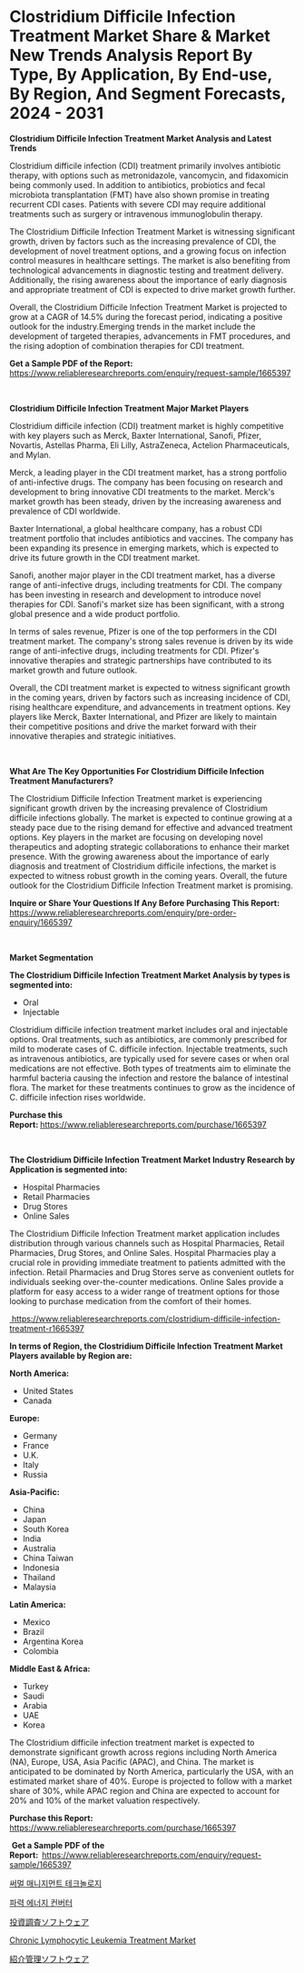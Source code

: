 <p><h1>Clostridium Difficile Infection Treatment Market Share & Market New Trends Analysis Report By Type, By Application, By End-use, By Region, And Segment Forecasts, 2024 - 2031</h1></p><p><strong>Clostridium Difficile Infection Treatment Market Analysis and Latest Trends</strong></p>
<p><p>Clostridium difficile infection (CDI) treatment primarily involves antibiotic therapy, with options such as metronidazole, vancomycin, and fidaxomicin being commonly used. In addition to antibiotics, probiotics and fecal microbiota transplantation (FMT) have also shown promise in treating recurrent CDI cases. Patients with severe CDI may require additional treatments such as surgery or intravenous immunoglobulin therapy.</p><p>The Clostridium Difficile Infection Treatment Market is witnessing significant growth, driven by factors such as the increasing prevalence of CDI, the development of novel treatment options, and a growing focus on infection control measures in healthcare settings. The market is also benefiting from technological advancements in diagnostic testing and treatment delivery. Additionally, the rising awareness about the importance of early diagnosis and appropriate treatment of CDI is expected to drive market growth further.</p><p>Overall, the Clostridium Difficile Infection Treatment Market is projected to grow at a CAGR of 14.5% during the forecast period, indicating a positive outlook for the industry.Emerging trends in the market include the development of targeted therapies, advancements in FMT procedures, and the rising adoption of combination therapies for CDI treatment.</p></p>
<p><strong>Get a Sample PDF of the Report:&nbsp;</strong> <a href="https://www.reliableresearchreports.com/enquiry/request-sample/1665397">https://www.reliableresearchreports.com/enquiry/request-sample/1665397</a></p>
<p>&nbsp;</p>
<p><strong>Clostridium Difficile Infection Treatment Major Market Players</strong></p>
<p><p>Clostridium difficile infection (CDI) treatment market is highly competitive with key players such as Merck, Baxter International, Sanofi, Pfizer, Novartis, Astellas Pharma, Eli Lilly, AstraZeneca, Actelion Pharmaceuticals, and Mylan.</p><p>Merck, a leading player in the CDI treatment market, has a strong portfolio of anti-infective drugs. The company has been focusing on research and development to bring innovative CDI treatments to the market. Merck's market growth has been steady, driven by the increasing awareness and prevalence of CDI worldwide.</p><p>Baxter International, a global healthcare company, has a robust CDI treatment portfolio that includes antibiotics and vaccines. The company has been expanding its presence in emerging markets, which is expected to drive its future growth in the CDI treatment market.</p><p>Sanofi, another major player in the CDI treatment market, has a diverse range of anti-infective drugs, including treatments for CDI. The company has been investing in research and development to introduce novel therapies for CDI. Sanofi's market size has been significant, with a strong global presence and a wide product portfolio.</p><p>In terms of sales revenue, Pfizer is one of the top performers in the CDI treatment market. The company's strong sales revenue is driven by its wide range of anti-infective drugs, including treatments for CDI. Pfizer's innovative therapies and strategic partnerships have contributed to its market growth and future outlook.</p><p>Overall, the CDI treatment market is expected to witness significant growth in the coming years, driven by factors such as increasing incidence of CDI, rising healthcare expenditure, and advancements in treatment options. Key players like Merck, Baxter International, and Pfizer are likely to maintain their competitive positions and drive the market forward with their innovative therapies and strategic initiatives.</p></p>
<p>&nbsp;</p>
<p><strong>What Are The Key Opportunities For Clostridium Difficile Infection Treatment Manufacturers?</strong></p>
<p><p>The Clostridium Difficile Infection Treatment market is experiencing significant growth driven by the increasing prevalence of Clostridium difficile infections globally. The market is expected to continue growing at a steady pace due to the rising demand for effective and advanced treatment options. Key players in the market are focusing on developing novel therapeutics and adopting strategic collaborations to enhance their market presence. With the growing awareness about the importance of early diagnosis and treatment of Clostridium difficile infections, the market is expected to witness robust growth in the coming years. Overall, the future outlook for the Clostridium Difficile Infection Treatment market is promising.</p></p>
<p><strong>Inquire or Share Your Questions If Any Before Purchasing This Report:</strong> <a href="https://www.reliableresearchreports.com/enquiry/pre-order-enquiry/1665397">https://www.reliableresearchreports.com/enquiry/pre-order-enquiry/1665397</a></p>
<p>&nbsp;</p>
<p><strong>Market Segmentation</strong></p>
<p><strong>The Clostridium Difficile Infection Treatment Market Analysis by types is segmented into:</strong></p>
<p><ul><li>Oral</li><li>Injectable</li></ul></p>
<p><p>Clostridium difficile infection treatment market includes oral and injectable options. Oral treatments, such as antibiotics, are commonly prescribed for mild to moderate cases of C. difficile infection. Injectable treatments, such as intravenous antibiotics, are typically used for severe cases or when oral medications are not effective. Both types of treatments aim to eliminate the harmful bacteria causing the infection and restore the balance of intestinal flora. The market for these treatments continues to grow as the incidence of C. difficile infection rises worldwide. </p></p>
<p><strong>Purchase this Report:&nbsp;</strong><a href="https://www.reliableresearchreports.com/purchase/1665397">https://www.reliableresearchreports.com/purchase/1665397</a></p>
<p>&nbsp;</p>
<p><strong>The Clostridium Difficile Infection Treatment Market Industry Research by Application is segmented into:</strong></p>
<p><ul><li>Hospital Pharmacies</li><li>Retail Pharmacies</li><li>Drug Stores</li><li>Online Sales</li></ul></p>
<p><p>The Clostridium Difficile Infection Treatment market application includes distribution through various channels such as Hospital Pharmacies, Retail Pharmacies, Drug Stores, and Online Sales. Hospital Pharmacies play a crucial role in providing immediate treatment to patients admitted with the infection. Retail Pharmacies and Drug Stores serve as convenient outlets for individuals seeking over-the-counter medications. Online Sales provide a platform for easy access to a wider range of treatment options for those looking to purchase medication from the comfort of their homes.</p></p>
<p><a href="https://www.reliableresearchreports.com/clostridium-difficile-infection-treatment-r1665397">&nbsp;https://www.reliableresearchreports.com/clostridium-difficile-infection-treatment-r1665397</a></p>
<p><strong>In terms of Region, the Clostridium Difficile Infection Treatment Market Players available by Region are:</strong></p>
<p>
    <p> <strong> North America: </strong>
        <ul>
            <li>United States</li>
            <li>Canada</li>
        </ul>
        </p> 
    <p> <strong> Europe: </strong>
        <ul>
            <li>Germany</li>
            <li>France</li>
            <li>U.K.</li>
            <li>Italy</li>
            <li>Russia</li>
        </ul>
        </p> 
    <p> <strong> Asia-Pacific: </strong>
        <ul>
            <li>China</li>
            <li>Japan</li>
            <li>South Korea</li>
            <li>India</li>
            <li>Australia</li>
            <li>China Taiwan</li>
            <li>Indonesia</li>
            <li>Thailand</li>
            <li>Malaysia</li>
        </ul>
        </p> 
    <p> <strong> Latin America: </strong>
        <ul>
            <li>Mexico</li>
            <li>Brazil</li>
            <li>Argentina Korea</li>
            <li>Colombia</li>
        </ul>
        </p> 
    <p> <strong> Middle East & Africa: </strong>
        <ul>
            <li>Turkey</li>
            <li>Saudi</li>
            <li>Arabia</li>
            <li>UAE</li>
            <li>Korea</li>
        </ul>
    </p>
    </p>
<p><p>The Clostridium difficile infection treatment market is expected to demonstrate significant growth across regions including North America (NA), Europe, USA, Asia Pacific (APAC), and China. The market is anticipated to be dominated by North America, particularly the USA, with an estimated market share of 40%. Europe is projected to follow with a market share of 30%, while APAC region and China are expected to account for 20% and 10% of the market valuation respectively.</p></p>
<p><strong>Purchase this Report: </strong><a href="https://www.reliableresearchreports.com/purchase/1665397">https://www.reliableresearchreports.com/purchase/1665397</a></p>
<p>&nbsp;<strong>Get a Sample PDF of the Report:&nbsp;&nbsp;</strong><a href="https://www.reliableresearchreports.com/enquiry/request-sample/1665397">https://www.reliableresearchreports.com/enquiry/request-sample/1665397</a></p>
<p><strong></strong></p>
<p><p><a href="https://medium.com/@bartlakin95/%EC%97%B4%EA%B4%80%EB%A6%AC%EA%B8%B0%EC%88%A0-%EC%8B%9C%EC%9E%A5-%EB%8F%99%ED%96%A5-%EB%B0%8F-%EC%8B%9C%EC%9E%A5-%EB%B6%84%EC%84%9D%EC%9D%80-2024-2031%EB%85%84-%EA%B8%B0%EA%B0%84%EC%9D%84-%EB%8C%80%EC%83%81%EC%9C%BC%EB%A1%9C-%EC%98%88%EC%83%81%EB%90%A9%EB%8B%88%EB%8B%A4-625aca1c6be2">써멀 매니지먼트 테크놀로지</a></p><p><a href="https://github.com/fernandotryO5lson96765/Market-Research-Report-List-1/blob/main/747562042509.md">파력 에너지 컨버터</a></p><p><a href="https://medium.com/@darieenson678546/%E6%8A%95%E8%B3%87%E3%83%AA%E3%82%B5%E3%83%BC%E3%83%81%E3%82%BD%E3%83%95%E3%83%88%E3%82%A6%E3%82%A7%E3%82%A2%E5%B8%82%E5%A0%B4%E3%81%AE%E5%8B%95%E5%90%91%E3%81%A8%E5%B8%82%E5%A0%B4%E5%88%86%E6%9E%90%E3%81%AF-2024%E5%B9%B4%E3%81%8B%E3%82%892031%E5%B9%B4%E3%81%BE%E3%81%A7%E3%81%AE%E6%9C%9F%E9%96%93%E3%81%AB%E4%BA%88%E6%B8%AC%E3%81%95%E3%82%8C%E3%81%A6%E3%81%84%E3%81%BE%E3%81%99-f19f0a583682">投資調査ソフトウェア</a></p><p><a href="https://github.com/Glendatilghmankmgz0rbhwpy/Market-Research-Report-List-2/blob/main/chronic-lymphocytic-leukemia-treatment-market.md">Chronic Lymphocytic Leukemia Treatment Market</a></p><p><a href="https://medium.com/@mookiesville/%E7%B4%B9%E4%BB%8B%E7%AE%A1%E7%90%86%E3%82%BD%E3%83%95%E3%83%88%E3%82%A6%E3%82%A7%E3%82%A2%E5%B8%82%E5%A0%B4%E3%81%AE%E8%A6%8F%E6%A8%A1%E3%81%A8%E5%B8%82%E5%A0%B4%E5%8B%95%E5%90%91-%E5%AE%8C%E5%85%A8%E3%81%AA%E6%A5%AD%E7%95%8C%E6%A6%82%E8%A6%81-2024%E5%B9%B4%E3%81%8B%E3%82%892031%E5%B9%B4%E3%81%BE%E3%81%A7-d31b68e2aa25">紹介管理ソフトウェア</a></p></p>